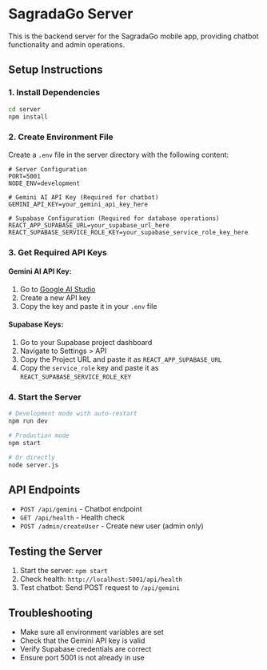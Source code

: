 # SagradaGo Server

This is the backend server for the SagradaGo mobile app, providing chatbot functionality and admin operations.

## Setup Instructions

### 1. Install Dependencies
```bash
cd server
npm install
```

### 2. Create Environment File
Create a `.env` file in the server directory with the following content:

```env
# Server Configuration
PORT=5001
NODE_ENV=development

# Gemini AI API Key (Required for chatbot)
GEMINI_API_KEY=your_gemini_api_key_here

# Supabase Configuration (Required for database operations)
REACT_APP_SUPABASE_URL=your_supabase_url_here
REACT_SUPABASE_SERVICE_ROLE_KEY=your_supabase_service_role_key_here
```

### 3. Get Required API Keys

#### Gemini AI API Key:
1. Go to [Google AI Studio](https://makersuite.google.com/app/apikey)
2. Create a new API key
3. Copy the key and paste it in your `.env` file

#### Supabase Keys:
1. Go to your Supabase project dashboard
2. Navigate to Settings > API
3. Copy the Project URL and paste it as `REACT_APP_SUPABASE_URL`
4. Copy the `service_role` key and paste it as `REACT_SUPABASE_SERVICE_ROLE_KEY`

### 4. Start the Server
```bash
# Development mode with auto-restart
npm run dev

# Production mode
npm start

# Or directly
node server.js
```

## API Endpoints

- `POST /api/gemini` - Chatbot endpoint
- `GET /api/health` - Health check
- `POST /admin/createUser` - Create new user (admin only)

## Testing the Server

1. Start the server: `npm start`
2. Check health: `http://localhost:5001/api/health`
3. Test chatbot: Send POST request to `/api/gemini`

## Troubleshooting

- Make sure all environment variables are set
- Check that the Gemini API key is valid
- Verify Supabase credentials are correct
- Ensure port 5001 is not already in use
